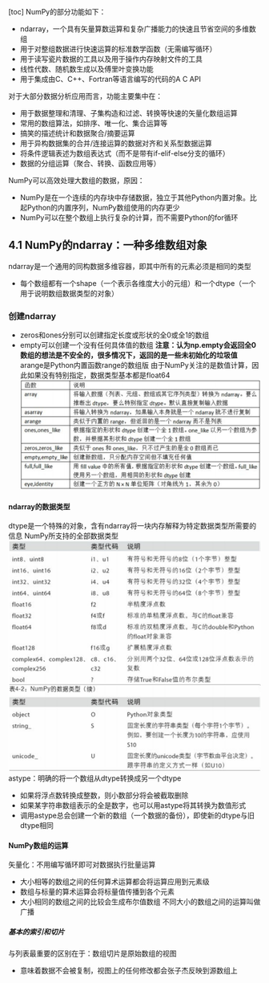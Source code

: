 [toc]
NumPy的部分功能如下：
+ ndarray，一个具有矢量算数运算和复杂广播能力的快速且节省空间的多维数组
+ 用于对整组数据进行快速运算的标准数学函数（无需编写循环）
+ 用于读写瓷片数据的工具以及用于操作内存映射文件的工具
+ 线性代数、随机数生成以及傅里叶变换功能
+ 用于集成由C、C++、Fortran等语言编写的代码的A C API

对于大部分数据分析应用而言，功能主要集中在：
+ 用于数据整理和清理、子集构造和过滤、转换等快速的矢量化数组运算
+ 常用的数组算法，如排序、唯一化、集合运算等
+ 搞笑的描述统计和数据聚合/摘要运算
+ 用于异构数据集的合并/连接运算的数据对齐和关系型数据运算
+ 将条件逻辑表述为数组表达式（而不是带有if-elif-else分支的循环）
+ 数据的分组运算（聚合、转换、函数应用等）
  
NumPy可以高效处理大数组的数据，原因：
+ NumPy是在一个连续的内存块中存储数据，独立于其他Python内置对象。比起Python的内置序列，NumPy数组使用的内存更少
+ NumPy可以在整个数组上执行复杂的计算，而不需要Python的for循环
## 4.1 NumPy的ndarray：一种多维数组对象
ndarray是一个通用的同构数据多维容器，即其中所有的元素必须是相同的类型
+ 每个数组都有一个shape（一个表示各维度大小的元组）和一个dtype（一个用于说明数组数据类型的对象）
### 创建ndarray
+ zeros和ones分别可以创建指定长度或形状的全0或全1的数组
+ empty可以创建一个没有任何具体值的数组
**注意：认为np.empty会返回全0数组的想法是不安全的，很多情况下，返回的是一些未初始化的垃圾值**
arange是Python内置函数range的数组版
由于NumPy关注的是数值计算，因此如果没有特别指定，数据类型基本都是float64
![avatar](4-1.png)
#### ndarray的数据类型
dtype是一个特殊的对象，含有ndarray将一块内存解释为特定数据类型所需要的信息
NumPy所支持的全部数据类型
![avatar](4-2.png)
astype：明确的将一个数组从dtype转换成另一个dtype
+ 如果将浮点数转换成整数，则小数部分将会被截取删除
+ 如果某字符串数组表示的全是数字，也可以用astype将其转换为数值形式
+ 调用astype总会创建一个新的数组（一个数据的备份），即使新的dtype与旧dtype相同
#### NumPy数组的运算
矢量化：不用编写循环即可对数据执行批量运算
+ 大小相等的数组之间的任何算术运算都会将运算应用到元素级
+ 数组与标量的算术运算会将标量值传播到各个元素
+ 大小相同的数组之间的比较会生成布尔值数组
不同大小的数组之间的运算叫做广播
##### 基本的索引和切片
与列表最重要的区别在于：数组切片是原始数组的视图
+ 意味着数据不会被复制，视图上的任何修改都会张子杰反映到源数组上